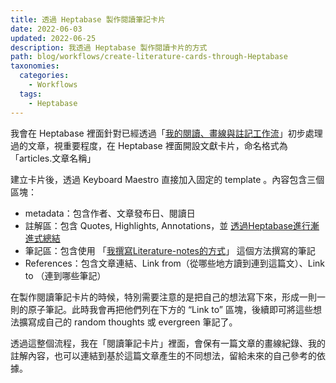 ```yaml
---
title: 透過 Heptabase 製作閱讀筆記卡片
date: 2022-06-03
updated: 2022-06-25
description: 我透過 Heptabase 製作閱讀卡片的方式
path: blog/workflows/create-literature-cards-through-Heptabase
taxonomies:
  categories: 
    - Workflows
  tags: 
    - Heptabase
---
```


我會在 Heptabase 裡面針對已經透過「[我的閱讀、畫線與註記工作流](@/blog/workflows-my-highlighting-and-annotating-workflow.md)」初步處理過的文章，視重要程度，在 Heptabase 裡面開設文獻卡片，命名格式為「articles.文章名稱」

建立卡片後，透過 Keyboard Maestro 直接加入固定的 template 。內容包含三個區塊：
* metadata：包含作者、文章發布日、閱讀日
* 註解區：包含 Quotes,  Highlights, Annotations，並 [透過Heptabase進行漸進式總結](@/blog/workflows-doing-progressive-summarization-through-heptabase.md)
* 筆記區：包含使用 「[我撰寫Literature-notes的方式](@/blog/workflows-how-i-make-literature-notes.md)」 這個方法撰寫的筆記
*  References：包含文章連結、Link from（從哪些地方讀到連到這篇文）、Link to （連到哪些筆記）

在製作閱讀筆記卡片的時候，特別需要注意的是把自己的想法寫下來，形成一則一則的原子筆記。此時我會再把他們列在下方的 “Link to” 區塊，後續即可將這些想法擴寫成自己的 random thoughts 或 evergreen 筆記了。

透過這整個流程，我在「閱讀筆記卡片」裡面，會保有一篇文章的畫線紀錄、我的註解內容，也可以連結到基於這篇文章產生的不同想法，留給未來的自己參考的依據。
